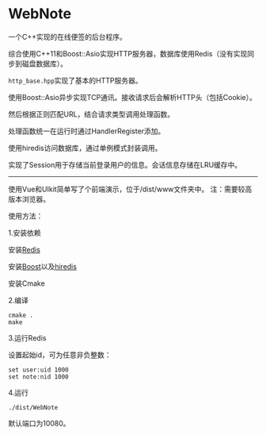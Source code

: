 # WebNote
一个C++实现的在线便签的后台程序。

综合使用C++11和Boost::Asio实现HTTP服务器，数据库使用Redis（没有实现同步到磁盘数据库）。

`http_base.hpp`实现了基本的HTTP服务器。

使用Boost::Asio异步实现TCP通讯。接收请求后会解析HTTP头（包括Cookie）。

然后根据正则匹配URL，结合请求类型调用处理函数。

处理函数统一在运行时通过HandlerRegister添加。

使用hiredis访问数据库，通过单例模式封装调用。

实现了Session用于存储当前登录用户的信息。会话信息存储在LRU缓存中。

---

使用Vue和UIkit简单写了个前端演示，位于/dist/www文件夹中。
注：需要较高版本浏览器。

使用方法：

1.安装依赖

安装[Redis](https://redis.io/)

安装[Boost](http://www.boost.org/)以及[hiredis](https://github.com/redis/hiredis)

安装Cmake

2.编译
```
cmake .
make
```

3.运行Redis

设置起始id，可为任意非负整数：
```
set user:uid 1000
set note:nid 1000
```

4.运行
```
./dist/WebNote
```
默认端口为10080。